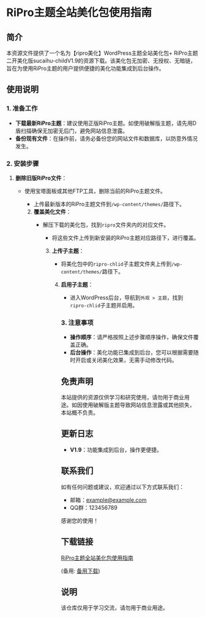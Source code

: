 # RiPro主题全站美化包使用指南

## 简介
本资源文件提供了一个名为【ripro美化】WordPress主题全站美化包+ RiPro主题二开美化版sucaihu-childV1.9的资源下载。该美化包无加密、无授权、无暗链，旨在为使用RiPro主题的用户提供便捷的美化功能集成到后台操作。

## 使用说明

### 1. 准备工作
- **下载最新RiPro主题**：建议使用正版RiPro主题。如使用破解版主题，请先用D盾扫描确保无加密无后门，避免网站信息泄露。
- **备份现有文件**：在操作前，请务必备份您的网站文件和数据库，以防意外情况发生。

### 2. 安装步骤
1. **删除旧版RiPro文件**：
   - 使用宝塔面板或其他FTP工具，删除当前的RiPro主题文件。
      - 上传最新版本的RiPro主题文件到`/wp-content/themes/`路径下。

      2. **覆盖美化文件**：
         - 解压下载的美化包，找到`ripro`文件夹内的对应文件。
            - 将这些文件上传到新安装的RiPro主题对应路径下，进行覆盖。

            3. **上传子主题**：
               - 将美化包中的`ripro-chlid`子主题文件夹上传到`/wp-content/themes/`路径下。

               4. **启用子主题**：
                  - 进入WordPress后台，导航到`外观 > 主题`，找到`ripro-chlid`子主题并启用。

                  ### 3. 注意事项
                  - **操作顺序**：请严格按照上述步骤顺序操作，确保文件覆盖正确。
                  - **后台操作**：美化功能已集成到后台，您可以根据需要随时开启或关闭美化效果，无需手动修改代码。

                  ## 免责声明
                  本站提供的资源仅供学习和研究使用，请勿用于商业用途。如因使用破解版主题导致网站信息泄露或其他损失，本站概不负责。

                  ## 更新日志
                  - **V1.9**：功能集成到后台，操作更便捷。

                  ## 联系我们
                  如有任何问题或建议，欢迎通过以下方式联系我们：
                  - 邮箱：example@example.com
                  - QQ群：123456789

                  感谢您的使用！

                  ## 下载链接
                  [RiPro主题全站美化包使用指南](https://pan.quark.cn/s/9d81836dcf07) 

                  (备用: [备用下载](https://pan.baidu.com/s/1An-taGxSMZEXZQ24PTE29g?pwd=1234))

                  ## 说明

                  该仓库仅用于学习交流，请勿用于商业用途。
